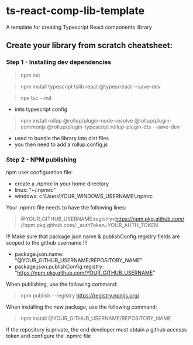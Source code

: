 # ts-react-comp-lib-template
A template for creating Typescript React components library

## Create your library from scratch cheatsheet:
### Step 1 - Installing dev dependencies
> npm init

> npm install typescript tslib react @types/react --save-dev

> npx tsc --init
  - inits typescript config

> npm install rollup @rollup/plugin-node-resolve @rollup/plugin-commonjs @rollup/plugin-typescript rollup-plugin-dts --save-dev
  - used to bundle the library into dist files
  - you then need to add a rollup.config.js

### Step 2 - NPM publishing
npm user configuration file:
  - create a .npmrc in your home directory 
  - linux: "~/.npmrc"
  - windows: c:\Users\YOUR_WINDOWS_USERNAME\\.npmrc

Your .npmrc file needs to have the following lines:
> @YOUR_GITHUB_USERNAME:registry=https://npm.pkg.github.com/
> //npm.pkg.github.com/:_authToken=YOUR_AUTH_TOKEN

!!! Make sure that package.json name & publishConfig.registry fields are scoped to the github username !!!
  - package.json.name: "@YOUR_GITHUB_USERNAME/REPOSITORY_NAME"
  - package.json.publishConfig.registry: "https://npm.pkg.github.com/YOUR_GITHUB_USERNAME"

When publishing, use the following command:
> npm publish --registry https://registry.npmjs.org/

When installing the new package, use the following command:
> npm install @YOUR_GITHUB_USERNAME/REPOSITORY_NAME

If the repository is private, the end developer must obtain a github accesss token and configure the .npmrc file

